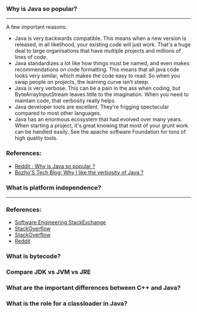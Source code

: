 ### Why is Java so popular?

---

A few important reasons:
- Java is very backwards compatible. This means when a new version is released, in all likelihood, your existing code will just work. That's a huge deal to large organisations that have multiple projects and millions of lines of code.
- Java standardizes a lot like how things must be named, and even makes recommendations on code formatting. This means that all java code looks very similar, which makes the code easy to read. So when you swap people on projects, the learning curve isn't steep.
- Java is very verbose. This can be a pain in the ass when coding, but ByteArrayInputStream leaves little to the imagination. When you need to maintain code, that verbosity really helps.
- Java developer tools are excellent. They're frigging spectacular compared to most other languages.
- Java has an enormous ecosystem that had evolved over many years. When starting a project, it's great knowing that most of your grunt work can be handled easily. See the apache software Foundation for tons of high quality tools.

### References:
- [Reddit : Why is Java so popular ?](https://www.reddit.com/r/java/comments/6jkaf3/why_is_java_so_popular_when_theres_a_number_of/?rdt=45683)
- [Bozho'S Tech Blog: Why I like the verbosity of Java ?](https://techblog.bozho.net/why-i-like-java-verbosity/)

### What is platform independence?

---

### References:
- [Software Engineering StackExchange](https://softwareengineering.stackexchange.com/questions/85175/what-is-the-exact-meaning-of-platform-independence)
- [StackOverflow](https://stackoverflow.com/questions/2748910/how-is-java-platform-independent-when-it-needs-a-jvm-to-run)
- [StackOverflow](https://stackoverflow.com/questions/65618221/what-does-platform-independent-languages-really-mean)
- [Reddit](https://www.reddit.com/r/java/comments/tplco2/how_is_java_platform_independent/)

### What is bytecode?
### Compare JDK vs JVM vs JRE
### What are the important differences between C++ and Java?
### What is the role for a classloader in Java?
